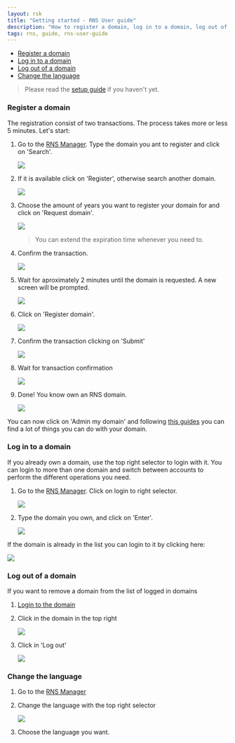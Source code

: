 ```yaml
---
layout: rsk
title: "Getting started - RNS User guide"
description: "How to register a domain, log in to a domain, log out of a domain, change the language"
tags: rns, guide, rns-user-guide
---
```


- [Register a domain](#register-a-domain)
- [Log in to a domain](#log-in-to-a-domain)
- [Log out of a domain](#log-out-of-a-domain)
- [Change the language](#change-the-language)

> Please read the [setup guide](/rif/rns/guide/setup/) if you haven't yet.

### Register a domain

The registration consist of two transactions. The process takes more or less 5 minutes. Let's start:

1. Go to the <a href="https://manager.rns.rifos.org" target="_blank">RNS Manager</a>. Type the domain you ant to register and click on 'Search'.

    ![](/rif/rns/guide/images/6jIRPrD.png)

2. If it is available click on 'Register', otherwise search another domain.

    ![](/rif/rns/guide/images/X59aFiz.png)

3. Choose the amount of years you want to register your domain for and click on 'Request domain'.

    ![](/rif/rns/guide/images/d86C2e2.png)
    
    > You can extend the expiration time whenever you need to.

4. Confirm the transaction.

    ![](/rif/rns/guide/images/1wGtSWk.png)

5. Wait for aproximately 2 minutes until the domain is requested. A new screen will be prompted.

    ![](/rif/rns/guide/images/7AkQ2fj.png)

6. Click on 'Register domain'.

    ![](/rif/rns/guide/images/4xfbhlq.png)


7. Confirm the transaction clicking on 'Submit'

    ![](/rif/rns/guide/images/De8a44U.png)

8. Wait for transaction confirmation

    ![](/rif/rns/guide/images/aywKF7e.png)

9. Done! You know own an RNS domain.

    ![](/rif/rns/guide/images/YIv3FcP.png)
    
You can now click on 'Admin my domain' and following [this guides](/rif/rns/guide/operations/) you can find a lot of things you can do with your domain.

### Log in to a domain

If you already own a domain, use the top right selector to login with it. You can login to more than one domain and switch between accounts to perform the different operations you need.

1. Go to the <a href="https://manager.rns.rifos.org" target="_blank">RNS Manager</a>. Click on login to right selector.

    ![](/rif/rns/guide/images/06rLWpH.png)

2. Type the domain you own, and click on 'Enter'.

    ![](/rif/rns/guide/images/IHpP5XL.png)
    
If the domain is already in the list you can login to it by clicking here:

![](/rif/rns/guide/images/1aixasF.png)

### Log out of a domain

If you want to remove a domain from the list of logged in domains

1. [Login to the domain](#log-in-to-a-domain)

2. Click in the domain in the top right

    ![](/rif/rns/guide/images/zcrmquY.png)

3. Click in 'Log out'

    ![](/rif/rns/guide/images/K8xWlvO.png)

### Change the language

1. Go to the <a href="https://manager.rns.rifos.org" target="_blank">RNS Manager</a>

2. Change the language with the top right selector

    ![](/rif/rns/guide/images/HJDUzjv.png)

3. Choose the language you want.
